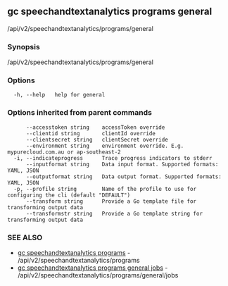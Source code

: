 ## gc speechandtextanalytics programs general

/api/v2/speechandtextanalytics/programs/general

### Synopsis

/api/v2/speechandtextanalytics/programs/general

### Options

```
  -h, --help   help for general
```

### Options inherited from parent commands

```
      --accesstoken string    accessToken override
      --clientid string       clientId override
      --clientsecret string   clientSecret override
      --environment string    environment override. E.g. mypurecloud.com.au or ap-southeast-2
  -i, --indicateprogress      Trace progress indicators to stderr
      --inputformat string    Data input format. Supported formats: YAML, JSON
      --outputformat string   Data output format. Supported formats: YAML, JSON
  -p, --profile string        Name of the profile to use for configuring the cli (default "DEFAULT")
      --transform string      Provide a Go template file for transforming output data
      --transformstr string   Provide a Go template string for transforming output data
```

### SEE ALSO

* [gc speechandtextanalytics programs](gc_speechandtextanalytics_programs.html)	 - /api/v2/speechandtextanalytics/programs
* [gc speechandtextanalytics programs general jobs](gc_speechandtextanalytics_programs_general_jobs.html)	 - /api/v2/speechandtextanalytics/programs/general/jobs


